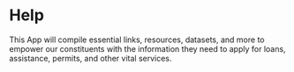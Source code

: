 # Help
This App will compile essential links, resources, datasets, and more to empower our constituents with the information they need to apply for loans, assistance, permits, and other vital services.
